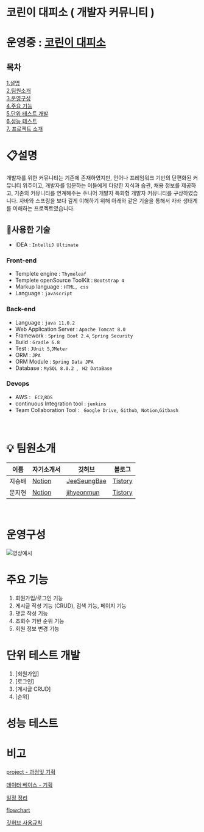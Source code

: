 # 코린이 대피소 ( 개발자 커뮤니티 )

# 운영중 : [코린이 대피소](http://13.209.116.217:8080/main)

## 목차

[1.설명](#설명)<br>
[2.팀원소개](#팀원소개)<br>
[3.운영구성](#운영구성)<br>
[4.주요 기능](#주요-기능)<br>
[5.단위 테스트 개발](#단위-테스트-개발)<br>
[6.성능 테스트](#성능-테스트)<br>
[7. 프로젝트 소개](#프로젝트-소개)<br>

# 📋설명
개발자를 위한 커뮤니티는 기존에 존재하였지만, 언어나 프레임워크 기반의 단편화된 커뮤니티 위주이고, 개발자를 입문하는 이들에게 다양한 지식과 습관, 채용 정보를 제공하고, 기존의 커뮤니티를 연계해주는 주니어 개발자 특화형 개발자 커뮤니티를 구상하였습니다.
자바와 스프링을 보다 깊게 이해하기 위해 아래와 같은 기술을 통해서 자바 생태계를 이해하는 프로젝트였습니다.  

## 🔨사용한 기술 
- IDEA : ```IntelliJ Ultimate```
### Front-end
- Templete engine : ```Thymeleaf``` 
- Templete openSource ToolKit : ```Bootstrap 4 ```
- Markup language : ``` HTML, css ```
- Language : ``` javascript ```
### Back-end
- Language : ``` java 11.0.2 ```
- Web Application Server : ```Apache Tomcat 8.0```
- Framework : ```Spring Boot 2.4```,
 ```Spring Security```
- Build : ```Gradle 6.8 ```
- Test : ```JUnit 5```,```JMeter```
- ORM : ``` JPA ```
- ORM Module : ```Spring Data JPA```
- Database : ```MySQL 8.0.2 ```, ``` H2 DataBase```
### Devops
- AWS : ``` EC2```,``` RDS ```
- continuous Integration tool : ``` jenkins ```
- Team Collaboration Tool : ``` Google Drive```,``` Github```,``` Notion```,``` Gitbash ```

<br>

# 💡 팀원소개

|이름|자기소개서|깃허브|블로그|
|---|---|---|---|
|지승배|[Notion]() | [JeeSeungBae](https://github.com/jeeseungbae) | [Tistory](https://jsb-diary0011.tistory.com/)
|문지현|[Notion]() | [jihyeonmun](https://github.com/jihyeonmun) | [Tistory](https://startupdevelopers.tistory.com/)
<br>

# 운영구성
![영상예시](./video/코린이대피소.gif)

# 주요 기능
1. 회원가입/로그인 기능
2. 게시글 작성 기능 (CRUD), 검색 기능, 페이지 기능
3. 댓글 작성 기능
4. 조회수 기반 순위 기능
5. 회원 정보 변경 기능


# 단위 테스트 개발

1. [회원가입]
2. [로그인]
3. [게시글 CRUD]
4. [순위]

# 성능 테스트




# 비고

[project - 과정및 기획](https://docs.google.com/presentation/d/1-auToEYtCUQvuk4Y1xfhFQQelqMFU-XGl0jmS-KDumw/edit?usp=sharing)

[ 데이터 베이스 - 기획 ](https://docs.google.com/spreadsheets/d/1rxwd22JbqlsI1Sy3MDnE35C8PwzDOdbRKNOmSWYknpI/edit?usp=sharing)

[ 일정 정리 ](https://github.com/playdata-finalproject/teamproject_final/projects/1)

[ flowchart ](https://drive.google.com/file/d/1KmVB_o5DyXCoHjznPO4_RHqA8KOQxj0N/view?usp=sharing)

<a href = "./팀워크 규칙/readme.md"> 깃허브 사용규칙 </a>
